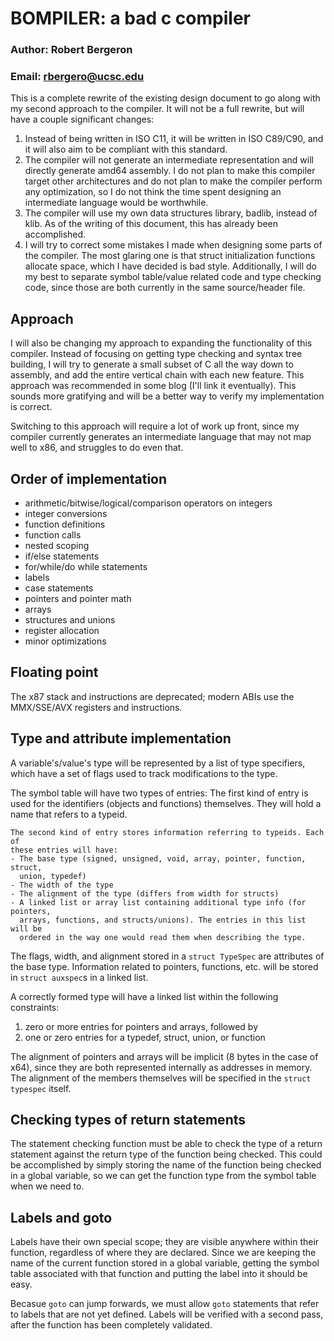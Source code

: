 # BOMPILER: a bad c compiler
### Author: Robert Bergeron
### Email: rbergero@ucsc.edu

This is a complete rewrite of the existing design document to go along with my
second approach to the compiler. It will not be a full rewrite, but will have
a couple significant changes:

1. Instead of being written in ISO C11, it will be written in ISO C89/C90, and
   it will also aim to be compliant with this standard.
2. The compiler will not generate an intermediate representation and will
   directly generate amd64 assembly. I do not plan to make this compiler target
   other architectures and do not plan to make the compiler perform any
   optimization, so I do not think the time spent designing an intermediate
   language would be worthwhile.
3. The compiler will use my own data structures library, badlib, instead of
   klib. As of the writing of this document, this has already been accomplished.
4. I will try to correct some mistakes I made when designing some parts of the
   compiler. The most glaring one is that struct initialization functions
   allocate space, which I have decided is bad style. Additionally, I will do
   my best to separate symbol table/value related code and type checking code,
   since those are both currently in the same source/header file.

## Approach
I will also be changing my approach to expanding the functionality of this
compiler. Instead of focusing on getting type checking and syntax tree building,
I will try to generate a small subset of C all the way down to assembly, and
add the entire vertical chain with each new feature. This approach was
recommended in some blog (I'll link it eventually). This sounds more gratifying
and will be a better way to verify my implementation is correct.

Switching to this approach will require a lot of work up front, since my compiler
currently generates an intermediate language that may not map well to x86, and
struggles to do even that.

## Order of implementation
- arithmetic/bitwise/logical/comparison operators on integers
- integer conversions
- function definitions
- function calls
- nested scoping
- if/else statements
- for/while/do while statements
- labels
- case statements
- pointers and pointer math
- arrays
- structures and unions
- register allocation
- minor optimizations

## Floating point
The x87 stack and instructions are deprecated; modern ABIs use the MMX/SSE/AVX
registers and instructions.

## Type and attribute implementation
A variable's/value's type will be represented by a list of type specifiers,
which have a set of flags used to track modifications to the type.

The symbol table will have two types of entries:
    The first kind of entry is used for the identifiers (objects and functions)
    themselves. They will hold a name that refers to a typeid.

    The second kind of entry stores information referring to typeids. Each of
    these entries will have:
    - The base type (signed, unsigned, void, array, pointer, function, struct,
      union, typedef)
    - The width of the type
    - The alignment of the type (differs from width for structs)
    - A linked list or array list containing additional type info (for pointers,
      arrays, functions, and structs/unions). The entries in this list will be
      ordered in the way one would read them when describing the type.

The flags, width, and alignment stored in a `struct TypeSpec` are attributes of
the base type. Information related to pointers, functions, etc. will be stored
in `struct auxspec`s in a linked list.

A correctly formed type will have a linked list within the following
constraints:
1. zero or more entries for pointers and arrays, followed by
2. one or zero entries for a typedef, struct, union, or function

The alignment of pointers and arrays will be implicit (8 bytes in the case of
x64), since they are both represented internally as addresses in memory. The
alignment of the members themselves will be specified in the `struct typespec`
itself.

## Checking types of return statements
The statement checking function must be able to check the type of a return
statement against the return type of the function being checked. This could be
accomplished by simply storing the name of the function being checked in a
global variable, so we can get the function type from the symbol table when we
need to.

## Labels and goto
Labels have their own special scope; they are visible anywhere within their
function, regardless of where they are declared. Since we are keeping the name
of the current function stored in a global variable, getting the symbol table
associated with that function and putting the label into it should be easy.

Becasue `goto` can jump forwards, we must allow `goto` statements that
refer to labels that are not yet defined. Labels will be verified with a second
pass, after the function has been completely validated.
